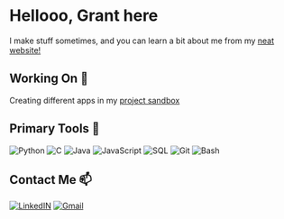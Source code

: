 # Hellooo, Grant here

I make stuff sometimes, and you can learn a bit about me from my [neat website!](https://gachuzia.github.io/gachuzias-website/)

## Working On 💾

Creating different apps in my [project sandbox](https://github.com/GAchuzia/project-sandbox)

## Primary Tools  🔧

![Python](https://img.shields.io/badge/-Python-ffd343?&logo=Python&style=flat-square) ![C](https://img.shields.io/badge/-C-A8B9CC?logo=c&logoColor=white&style=flat-square) ![Java](https://img.shields.io/badge/Java-ED8B00?style=flat-square&logo=openjdk&logoColor=white) ![JavaScript](https://shields.io/badge/JavaScript-F7DF1E?logo=JavaScript&logoColor=000&style=flat-square) ![SQL](https://img.shields.io/badge/-SQL-4479A1?logo=amazon-dynamodb&logoColor=white&style=flat-square) ![Git](https://img.shields.io/badge/-Git-F05032?logo=git&logoColor=white&style=flat-square)
![Bash](https://img.shields.io/badge/-Bash-4EAA25?logo=gnu-bash&logoColor=white&style=flat-square)

## Contact Me 📫

[![LinkedIN](https://img.shields.io/badge/LinkedIn-0077B5?style=flat-square&logo=linkedin&logoColor=whitelinked)](https://www.linkedin.com/in/grant-achuzia-8259251b8/) [![Gmail](https://img.shields.io/badge/Gmail-D14836?style=flat-square&logo=gmail&logoColor=white)](mailto:achuziaduby@gmail.com)

<!---
GAchuzia/GAchuzia is a ✨ special ✨ repository because its `README.md` (this file) appears on your GitHub profile.
You can click the Preview link to take a look at your changes.
--->

